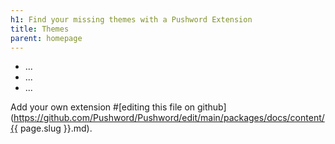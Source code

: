 ```yaml
---
h1: Find your missing themes with a Pushword Extension
title: Themes
parent: homepage
---
```


- ...
- ...
- ...

Add your own extension #[editing this file on github](https://github.com/Pushword/Pushword/edit/main/packages/docs/content/{{ page.slug }}.md).
